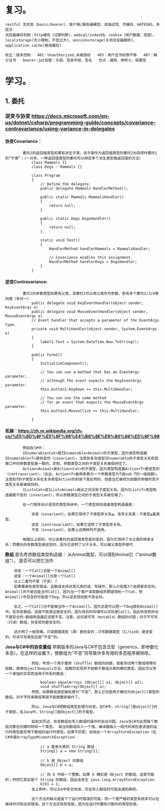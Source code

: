 # 复习。 
    restful 无状态（basic/bearer）、客户端/服务器模型、自描述性、可缓存、HATEOAS、多层次 
    浏览器缓存机制：http缓存（过期判断）、websql/indexDb、cookie（用户数据、加密）、localstorage(大小限制，不宜过大)、sessionstorage(关闭浏览器删除)、application cache(离线缓存)

    校正：版本控制   401：Unauthorized,未被授权   403：用户证书权限不够   407：缺少证书   bearer:jwt加密：头部、信息中部、签名   优点：通用、体积小、拓展性

# 学习。
## 1. 委托

### 逆变与协变 https://docs.microsoft.com/en-us/dotnet/csharp/programming-guide/concepts/covariance-contravariance/using-variance-in-delegates

####   协变Covariance：
            委托1的返回值类型如果有派生子类，该子类作为返回值类型的委托2也将视作委托1的“子类”；（一对多，一种返回值类型的委托可以绑定多个派生类型做返回值的方法）
                class Mammals {}  
                class Dogs : Mammals {}  
                
                class Program  
                {  
                    // Define the delegate.  
                    public delegate Mammals HandlerMethod();  
                
                    public static Mammals MammalsHandler()  
                    {  
                        return null;  
                    }  
                
                    public static Dogs DogsHandler()  
                    {  
                        return null;  
                    }  
                
                    static void Test()  
                    {  
                        HandlerMethod handlerMammals = MammalsHandler;  
                
                        // Covariance enables this assignment.  
                        HandlerMethod handlerDogs = DogsHandler;  
                    }  
                }
####    逆变Contravariance: 
            委托1的参数类型如果有父类，该委托1可以用父类作为参数，若有多个委托2/3/4等同理（多对一）
                public delegate void KeyEventHandler(object sender, KeyEventArgs e)
                public delegate void MouseEventHandler(object sender, MouseEventArgs e)
                // Event handler that accepts a parameter of the EventArgs type.  
                private void MultiHandler(object sender, System.EventArgs e)  
                {  
                    label1.Text = System.DateTime.Now.ToString();  
                }  
                
                public Form1()  
                {  
                    InitializeComponent();  
                
                    // You can use a method that has an EventArgs parameter,  
                    // although the event expects the KeyEventArgs parameter.  
                    this.button1.KeyDown += this.MultiHandler;  
                
                    // You can use the same method
                    // for an event that expects the MouseEventArgs parameter.  
                    this.button1.MouseClick += this.MultiHandler;  
                
                }
#### 拓展：https://zh.m.wikipedia.org/zh-cn/%E5%8D%8F%E5%8F%98%E4%B8%8E%E9%80%86%E5%8F%98
            例如在C#中：
            IEnumerable<Cat>是IEnumerable<Animal>的子类型，因为类型构造器IEnumerable<T>是协变的（covariant）。注意到复杂类型IEnumerable的子类型关系和其接口中的参数类型是一致的，亦即，参数类型之间的子类型关系被保持住了。
            Action<Animal>是Action<Cat>的子类型，因为类型构造器Action<T>是逆变的（contravariant）。（在此，Action<T>被用来表示一个参数类型为T或sub-T的一级函数）。注意到T的子类型关系在复杂类型Action的封装下是反转的，但是当它被视为函数的参数时其子类型关系是被保持的。
            IList<Cat>或IList<Animal>彼此之间没有子类型关系。因为IList<T>类型构造器是不变的（invariant），所以参数类型之间的子类型关系被忽略了。

            在一门程序设计语言的类型系统中，一个类型规则或者类型构造器是：

                协变（covariant），如果它保持了子类型序关系≦。该序关系是：子类型≦基类型。
                逆变（contravariant），如果它逆转了子类型序关系。
                不变（invariant），如果上述两种均不适用。

            根据以上规则，可以说委托的返回值类型是协变的，因为它保持了与父类的继承关系；而委托的参数类型是逆变的，因为它逆转了父子关系，可以被父类型所替代 

            
**数组**
        首先考虑数组类型构造器： 从Animal类型，可以得到Animal[]（“animal数组”）。 是否可以把它当作

        协变：一个Cat[]也是一个Animal[]
        逆变：一个Animal[]也是一个Cat[]
        以上二者均不是（不变）？
        如果要避免类型错误，且数组支持对其元素的读、写操作，那么只有第3个选择是安全的。Animal[]并不是总能当作Cat[]，因为当一个客户读取数组并期望得到一个Cat，但Animal[]中包含的可能是个Dog。所以逆变规则是不安全的。

        反之，一个Cat[]也不能被当作一个Animal[]。因为总是可以把一个Dog放到Animal[]中。在协变数组，这就不能保证是安全的，因为背后的存储可以实际是Cat[]。因此协变规则也不是安全的—数组构造器应该是不变。注意，这仅是可写（mutable）数组的问题；对于不可写（只读）数组，协变规则是安全的。

        这示例了一般现像。只读数据类型（源）是协变的；只写数据类型（汇/sink）是逆变的。可读可写类型应是“不变”的。

            
**Java与C#中的协变量组**
                早期版本的Java与C#不包含泛型（generics，即参数化多态）。在这样的设置下，使数组为“不变”将导致许多有用的多态程序被排除。

                例如，考虑一个用于重排（shuffle）数组的函数，或者测试两个数组相等的函数，使用Object与equals方法. 函数的实现并不依赖于数组元素的确切类型，因此可以写一个单独的实现而适用于所有的数组：

                    boolean equalArrays (Object[] a1, Object[] a2);
                    void shuffleArray(Object[] a);
                然而，如果数组类型被处理为“不变”，那么它仅能用于确切为Object[]类型的数组。对于字符串数组等就不能做重排操作了。

                所以，Java与C#把数组类型处理为协变。在C#中，string[]是object[]的子类型，在Java中，String[]是Object[]的子类型。

                如前文所述，协变数组在写入数组的操作时会出问题。Java与C#为此把每个数组对象在创建时附标一个类型。 每当向数组存入一个值，编译器插入一段代码来检查该值的运行时类型是否等于数组的运行时类型。如果不匹配，会抛出一个ArrayStoreException（在C#中是ArrayTypeMismatchException）：

                    // a 是单元素的 String 数组
                    String[] a = new String[1];

                    // b 是 Object 的数组
                    Object[] b = a;

                    // 向 b 中赋一个整数。如果 b 确实是 Object 的数组，这是可能的；然而它其实是个 String 的数组，因此会发生 java.lang.ArrayStoreException
                    b[0] = 1;
                在上例中，可以从b中安全地读。仅在写入数组时可能会遇到麻烦。

                这个方法的缺点是留下了运行时错误的可能，而一个更严格的类型系统本可以在编译时识别出该错误。这个方法还有损性能，因为在运行时要执行额外的类型检查。
